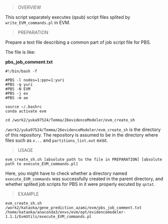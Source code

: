 > OVERVIEW

This script separately executes (qsub) script files splited by `write_EVM_commands.pl` in EVM.  

> PREPARATION

Prepare a text file describing a common part of job script file for PBS.  

The file is like:  
  

__pbs_job_comment.txt__  
```
#!/bin/bash -f

#PBS -l nodes=1:ppn=1:yuri
#PBS -q yuri
#PBS -N EVM
#PBS -j eo
#PBS -m ae

source ~/.bashrc
conda activate evm

cd /work2/yuka97524/Temma/26evidenceModeler/evm_create_sh

```

`/work2/yuka97524/Temma/26evidenceModeler/evm_create_sh` is the directory of this repository.
The repository is assumed to be in the directory where files such as `x...` and `partitions_list.out` exist.  

> USAGE

```
evm_create_sh.sh [absolute path to the file in PREPARATION] [absolute path to execute_EVM_commands.pl]
```

Here, you might have to check whether a directory named `execute_EVM_commands` was successfully created in the parent directory, and whether splited job scripts for PBS in it were properly excuted by `qstat`.

> EXAMPLE
```
evm_create_sh.sh /work2/kataoka/gene_prediction_azami/evm/pbs_job_comment.txt /home/kataoka/anaconda3/envs/evm/opt/evidencemodeler-1.1.1/EvmUtils/execute_EVM_commands.pl
```
